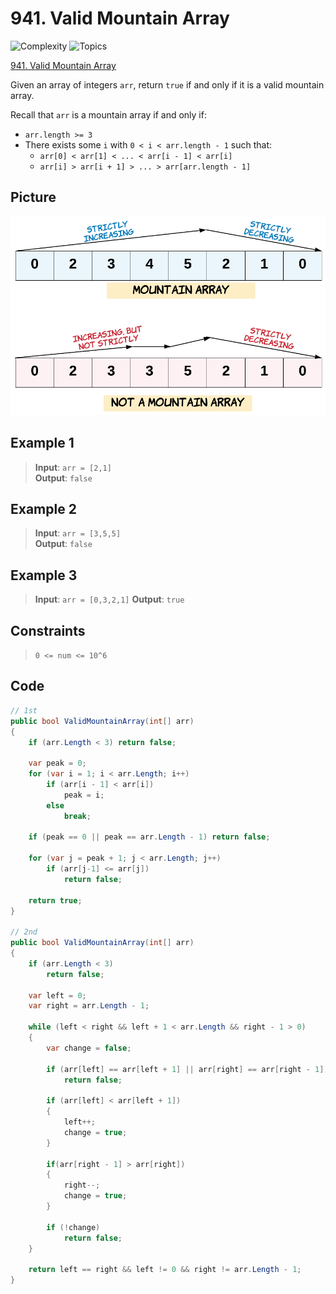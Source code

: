 # 941. Valid Mountain Array

![Complexity](https://img.shields.io/badge/easy-green)
![Topics](https://img.shields.io/badge/array-blue)

[941. Valid Mountain Array](https://leetcode.com/problems/valid-mountain-array/description/)

Given an array of integers `arr`, return `true` if and only if it is a valid mountain array.

Recall that `arr` is a mountain array if and only if:

- `arr.length >= 3`
- There exists some `i` with `0 < i < arr.length - 1` such that:
  - `arr[0] < arr[1] < ... < arr[i - 1] < arr[i]`
  - `arr[i] > arr[i + 1] > ... > arr[arr.length - 1]`

## Picture
![941. Valid Mountain Array](Resources/941_Valid_Mountain_Array.png)

## Example 1
> **Input**: `arr = [2,1]`  
> **Output**: `false`

## Example 2
> **Input**: `arr = [3,5,5]`  
> **Output**: `false`

## Example 3
> **Input**: `arr = [0,3,2,1]` 
> **Output**: `true`

## Constraints

> `0 <= num <= 10^6`

## Code

```csharp
// 1st
public bool ValidMountainArray(int[] arr)
{
    if (arr.Length < 3) return false;

    var peak = 0;
    for (var i = 1; i < arr.Length; i++)
        if (arr[i - 1] < arr[i])
            peak = i;
        else
            break;

    if (peak == 0 || peak == arr.Length - 1) return false;

    for (var j = peak + 1; j < arr.Length; j++)
        if (arr[j-1] <= arr[j])
            return false;

    return true;
}

// 2nd 
public bool ValidMountainArray(int[] arr)
{
    if (arr.Length < 3)
        return false;

    var left = 0;
    var right = arr.Length - 1;

    while (left < right && left + 1 < arr.Length && right - 1 > 0)
    {
        var change = false;
        
        if (arr[left] == arr[left + 1] || arr[right] == arr[right - 1])
            return false;
        
        if (arr[left] < arr[left + 1])
        {
            left++;
            change = true;
        }
        
        if(arr[right - 1] > arr[right])
        {
            right--;
            change = true;
        }

        if (!change)
            return false;
    }

    return left == right && left != 0 && right != arr.Length - 1;
}
```